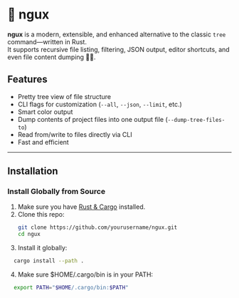 # 🌳 ngux

**ngux** is a modern, extensible, and enhanced alternative to the classic `tree` command—written in Rust.  
It supports recursive file listing, filtering, JSON output, editor shortcuts, and even file content dumping 📁📄.

##  Features

-  Pretty tree view of file structure
-  CLI flags for customization (`--all`, `--json`, `--limit`, etc.)
-  Smart color output
-  Dump contents of project files into one output file (`--dump-tree-files-to`)
-  Read from/write to files directly via CLI
-  Fast and efficient 

---

##  Installation

###  Install Globally from Source

1. Make sure you have [Rust & Cargo](https://rustup.rs/) installed.
2. Clone this repo:
   ```bash
   git clone https://github.com/yourusername/ngux.git
   cd ngux
   ```
3. Install it globally:

  ```bash
    cargo install --path .
  ```
4. Make sure $HOME/.cargo/bin is in your PATH:

  ```bash
    export PATH="$HOME/.cargo/bin:$PATH"
  ```
